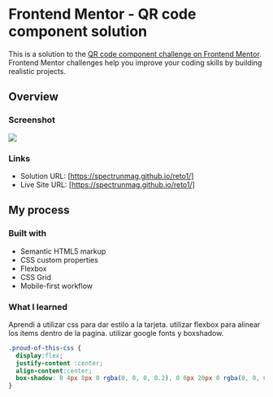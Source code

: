 # Frontend Mentor - QR code component solution

This is a solution to the [QR code component challenge on Frontend Mentor](https://www.frontendmentor.io/challenges/qr-code-component-iux_sIO_H). Frontend Mentor challenges help you improve your coding skills by building realistic projects. 


## Overview

### Screenshot

![](../reto1/images/resultado.png)


### Links

- Solution URL: [https://spectrunmag.github.io/reto1/]
- Live Site URL: [https://spectrunmag.github.io/reto1/]

## My process

### Built with

- Semantic HTML5 markup
- CSS custom properties
- Flexbox
- CSS Grid
- Mobile-first workflow



### What I learned

Aprendi a utilizar css para dar estilo a la tarjeta. utilizar flexbox para alinear los items dentro de la pagina. utilizar google fonts y boxshadow.


```css
.proud-of-this-css {
  display:flex;
  justify-content :center;
  align-content:center;
  box-shadow: 0 4px 8px 0 rgba(0, 0, 0, 0.2), 0 6px 20px 0 rgba(0, 0, 0, 0.19);
}
```
